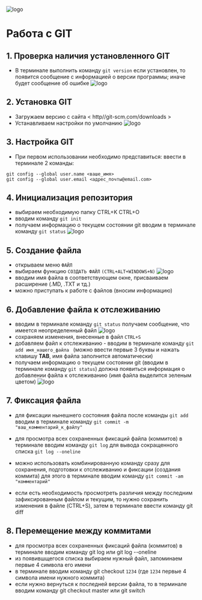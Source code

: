 ![logo](3.jpg)

# Работа с GIT

## 1. Проверка наличия установленного GIT
* В терминале выполнить команду 
```git version```
если установлен, то появится сообщение с информацией о версии программы; иначе будет сообщение об ошибке
![logo](1.png)


## 2. Установка GIT
* Загружаем версию с сайта 
< http//git-scm.com/downloads >
* Устанавливаем настройки по умолчанию
![logo](2.png)

## 3. Настройка GIT

* При первом использовании необходимо представиться: 
ввести в терминале 2 команды:
```
git config --global user.name <ваше_имя>
git config --global user.email <адрес_почты@email.com>
```

## 4. Инициализация репозитория

* выбираем необходимую папку
CTRL+K CTRL+O
* вводим команду 
```git init```
* получаем информацию о текущем состоянии git 
вводим в терминале команду 
 ```git status```
![logo](4.png)


## 5. Создание файла
* открываем меню `ФАЙЛ`
* выбираем функцию `СОЗДАТЬ ФАЙЛ` 
 ```(CTRL+ALT+WINDOWS+N)```
 ![logo](5.png)
* вводим имя файла в соответствующем окне, присваиваем расширение (.MD, .TXT и тд.)
* можно приступать к работе с файлов (вносим информацию)

## 6. Добавление файла к отслеживанию

* вводим в терминале команду 
 ```git status```
получаем сообщение, что имеется неопределенный файл
![logo](6.png)
* сохраняем изменения, внесенные в файл 
`CTRL+S`
* добавляем файл к отслеживанию - вводим в терминале команду ```git add имя_нашего_файла ```
(можно ввести первые 3 буквы и нажать клавишу **TAB**, имя файла заполнится автоматически)  
* получаем информацию о текущем состоянии git (вводим в терминале команду `git status`) должна появиться информация о добавлении файла к отслеживанию (имя файла выделится зеленым цветом)
![logo](7.png)

## 7. Фиксация файла

* для  фиксации нынешнего состояния файла после команды 
 ```git add```
  вводим в терминале команду 
  ```git commit -m "ваш_комментарий_к_файлу"```

* для просмотра всех сохраненных фиксаций файла (коммитов) в терминале вводим команду 
`git log`
для вывода сокращенного списка 
`git log --oneline` 
* можно использовать комбинированную команду сразу для сохранения, подготовки к отслеживанию и фиксации (создания коммита) для этого в терминале вводим команду 
 ```git commit -am "комментарий"```
* если есть необходимость просмотреть различия между последним зафиксированным файлом и текущим, то нужно сохранить изменения в файле (CTRL+S), затем в терминале ввести команду git diff 


## 8. Перемещение между коммитами

* для просмотра всех сохраненных фиксаций файла (коммитов) в терминале вводим команду git log или git log --oneline
* из появившщегося списка выбираем нужный файл, запоминаем первые 4 символа его имени
* в терминале вводим команду git checkout `1234` (где `1234` первые 4 символа имени нужного коммита)
* если нужно вернуться к последней версии файла, то в терминале вводим команду git checkout master или git switch
